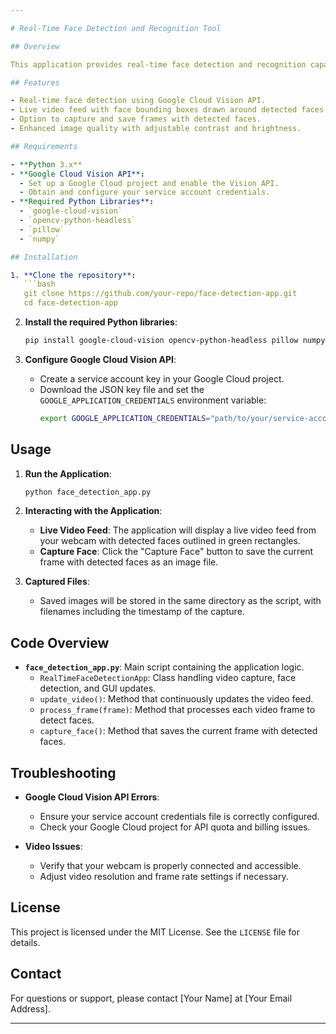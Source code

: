 ```yaml
---

# Real-Time Face Detection and Recognition Tool

## Overview

This application provides real-time face detection and recognition capabilities using the Google Cloud Vision API and OpenCV. It captures video from your webcam, detects faces, and allows you to capture and save frames with detected faces.

## Features

- Real-time face detection using Google Cloud Vision API.
- Live video feed with face bounding boxes drawn around detected faces.
- Option to capture and save frames with detected faces.
- Enhanced image quality with adjustable contrast and brightness.

## Requirements

- **Python 3.x**
- **Google Cloud Vision API**:
  - Set up a Google Cloud project and enable the Vision API.
  - Obtain and configure your service account credentials.
- **Required Python Libraries**:
  - `google-cloud-vision`
  - `opencv-python-headless`
  - `pillow`
  - `numpy`

## Installation

1. **Clone the repository**:
   ```bash
   git clone https://github.com/your-repo/face-detection-app.git
   cd face-detection-app
   ```

2. **Install the required Python libraries**:
   ```bash
   pip install google-cloud-vision opencv-python-headless pillow numpy
   ```

3. **Configure Google Cloud Vision API**:
   - Create a service account key in your Google Cloud project.
   - Download the JSON key file and set the `GOOGLE_APPLICATION_CREDENTIALS` environment variable:
     ```bash
     export GOOGLE_APPLICATION_CREDENTIALS="path/to/your/service-account-file.json"
     ```

## Usage

1. **Run the Application**:
   ```bash
   python face_detection_app.py
   ```

2. **Interacting with the Application**:
   - **Live Video Feed**: The application will display a live video feed from your webcam with detected faces outlined in green rectangles.
   - **Capture Face**: Click the "Capture Face" button to save the current frame with detected faces as an image file.

3. **Captured Files**:
   - Saved images will be stored in the same directory as the script, with filenames including the timestamp of the capture.

## Code Overview

- **`face_detection_app.py`**: Main script containing the application logic.
  - `RealTimeFaceDetectionApp`: Class handling video capture, face detection, and GUI updates.
  - `update_video()`: Method that continuously updates the video feed.
  - `process_frame(frame)`: Method that processes each video frame to detect faces.
  - `capture_face()`: Method that saves the current frame with detected faces.

## Troubleshooting

- **Google Cloud Vision API Errors**:
  - Ensure your service account credentials file is correctly configured.
  - Check your Google Cloud project for API quota and billing issues.

- **Video Issues**:
  - Verify that your webcam is properly connected and accessible.
  - Adjust video resolution and frame rate settings if necessary.

## License

This project is licensed under the MIT License. See the `LICENSE` file for details.

## Contact

For questions or support, please contact [Your Name] at [Your Email Address].

---
```

